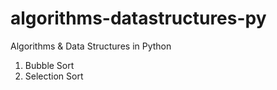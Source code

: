 # algorithms-datastructures-py
Algorithms &amp; Data Structures in Python

1. Bubble Sort
2. Selection Sort
